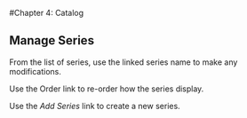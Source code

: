 #Chapter 4: Catalog
## Manage Series

From the list of series, use the linked series name to make any modifications.

Use the Order link to re-order how the series display.

Use the *Add Series* link to create a new series.